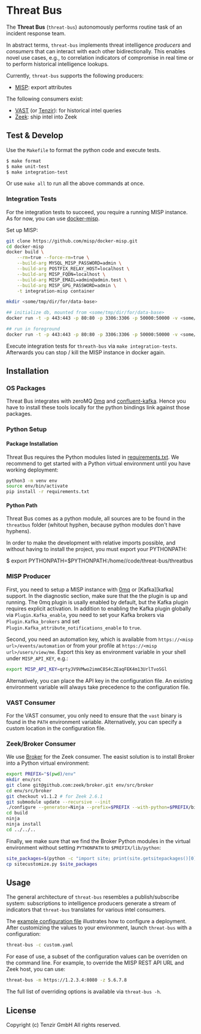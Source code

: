 # Threat Bus

The **Threat Bus** (`threat-bus`) autonomously performs routine task of an
incident response team.

In abstract terms, `threat-bus` implements threat intelligence *producers* and
*consumers* that can interact with each other bidirectionally. This enables
novel use cases, e.g., to correlation indicators of compromise in real time or
to perform historical intelligence lookups.

Currently, `threat-bus` supports the following producers:

- [MISP][misp]: export attributes

The following consumers exist:

- [VAST][vast] (or [Tenzir][tenzir]): for historical intel queries
- [Zeek][zeek]: ship intel into Zeek

## Test & Develop

Use the `Makefile` to format the python code and execute tests.

```sh
$ make format
$ make unit-test
$ make integration-test
```

Or use `make all` to run all the above commands at once.

### Integration Tests

For the integration tests to succeed, you require a running MISP instance. As
for now, you can use [docker-misp](https://github.com/misp/docker-misp).

Set up MISP:

```sh
git clone https://github.com/misp/docker-misp.git
cd docker-misp
docker build \
    --rm=true --force-rm=true \
    --build-arg MYSQL_MISP_PASSWORD=admin \
    --build-arg POSTFIX_RELAY_HOST=localhost \
    --build-arg MISP_FQDN=localhost \
    --build-arg MISP_EMAIL=admin@admin.test \
    --build-arg MISP_GPG_PASSWORD=admin \
    -t integration-misp container

mkdir <some/tmp/dir/for/data-base>

## initialize db, mounted from <some/tmp/dir/for/data-base>
docker run -t -p 443:443 -p 80:80 -p 3306:3306 -p 50000:50000 -v <some/tmp/dir/for/data-base>:/var/lib/mysql integration-misp:latest /init-db

## run in foreground
docker run -t -p 443:443 -p 80:80 -p 3306:3306 -p 50000:50000 -v <some/tmp/dir/for/data-base>:/var/lib/mysql integration-misp:latest
```

Execute integration tests for `threath-bus` via `make integration-tests`. Afterwards
you can stop / kill the MISP instance in docker again.

## Installation

### OS Packages

Threat Bus integrates with zeroMQ [0mq](https://zeromq.org/) and
[confluent-kafka](https://www.confluent.io/). Hence you have to install these
tools locally for the python bindings link against those packages.

### Python Setup

#### Package Installation

Threat Bus requires the Python modules listed in
[requirements.txt](requirements.txt). We recommend to get started with a Python
virtual environment until you have working deployment:

```sh
python3 -m venv env
source env/bin/activate
pip install -r requirements.txt
```

#### Python Path

Threat Bus comes as a python module, all sources are to be found in the
`threatbus` folder (whitout hyphen, because python modules don't have hyphens).

In order to make the development with relative imports possible, and without
having to install the project, you must export your PYTHONPATH:

  $ export PYTHONPATH=$PYTHONPATH:/home/<you>/code/threat-bus/threatbus

### MISP Producer

First, you need to setup a MISP instance with [0mq][misp-zmq-config] or
[Kafka][kafka] support. In the diagnostic section, make sure that the the
plugin is up and running. The 0mq plugin is usally enabled by default, but the
Kafka plugin requires explicit activation. In addition to enabling the Kafka
plugin globally via `Plugin.Kafka_enable`, you need to set your Kafka brokers
via `Plugin.Kafka_brokers` and set
`Plugin.Kafka_attribute_notifications_enable` to `true`.

Second, you need an automation key, which is available from
`https://<misp url>/events/automation` or from your profile at
`https://<misp url>/users/view/me`. Export this key as environment variable in
your shell under `MISP_API_KEY`, e.g.:

```sh
export MISP_API_KEY=qrtyJV9VMwo2immC8S4cZEaqFEK4m13UrlTvoSGl
```

Alternatively, you can place the API key in the configuration file. An existing
environment variable will always take precedence to the configuration file.

### VAST Consumer

For the VAST consumer, you only need to ensure that the `vast` binary is found
in the `PATH` environment variable. Alternatively, you can specify a custom
location in the configuration file.

### Zeek/Broker Consumer

We use [Broker][broker] for the Zeek consumer. The easist solution is to
install Broker into a Python virtual environment:

```sh
export PREFIX="$(pwd)/env"
mkdir env/src
git clone git@github.com:zeek/broker.git env/src/broker
cd env/src/broker
git checkout v1.1.2 # for Zeek 2.6.1
git submodule update --recursive --init
./configure --generator=Ninja --prefix=$PREFIX --with-python=$PREFIX/bin/python
cd build
ninja
ninja install
cd ../../..
```

Finally, we make sure that we find the Broker Python modules in the virtual
environment without setting `PYTHONPATH` to `$PREFIX/lib/python`:

```sh
site_packages=$(python -c "import site; print(site.getsitepackages()[0])")
cp sitecustomize.py $site_packages
```

## Usage

The general architecture of `threat-bus` resembles a publish/subscribe system:
subscriptions to intelligence producers generate a stream of indicators that
`threat-bus` translates for various intel consumers.

The [example configuration file](config.yaml) illustrates how to configure a
deployment. After customizing the values to your environment, launch `threat-bus`
with a configuration:

```sh
threat-bus -c custom.yaml
```

For ease of use, a subset of the configuration values can be overriden on the
command line. For example, to override the MISP REST API URL and Zeek host, you
can use:

```sh
threat-bus -m https://1.2.3.4:8080 -z 5.6.7.8
```

The full list of overriding options is available via `threat-bus -h`.

## License

Copyright (c) Tenzir GmbH
All rights reserved.

[misp]: https://github.com/misp/misp
[vast]: https://github.com/vast-io/vast
[broker]: https://github.com/zeek/broker
[tenzir]: https://docs.tenzir.com
[zeek]: https://www.zeek.org
[misp-zmq-config]: https://github.com/MISP/misp-book/tree/master/misp-zmq#misp-zeromq-configuration
